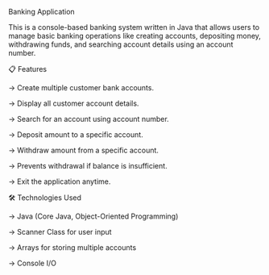 Banking Application

This is a console-based banking system written in Java that allows users to manage basic banking operations like creating accounts, depositing money, withdrawing funds, and searching account details using an account number.

📋 Features

-> Create multiple customer bank accounts.

-> Display all customer account details.

-> Search for an account using account number.

-> Deposit amount to a specific account.

-> Withdraw amount from a specific account.

-> Prevents withdrawal if balance is insufficient.

-> Exit the application anytime.

🛠️ Technologies Used

-> Java (Core Java, Object-Oriented Programming)

-> Scanner Class for user input

-> Arrays for storing multiple accounts

-> Console I/O
